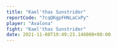 ```yaml
---
title: "Kael'thas Sunstrider"
reportCode: "7cqQKgpFHNLaCxPy"
player: "Avalona"
fight: "Kael'thas Sunstrider"
date: 2021-11-08T19:49:23.146000+00:00
---
```

